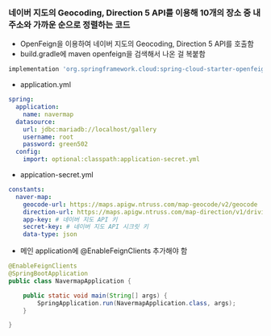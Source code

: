 ### 네이버 지도의 Geocoding, Direction 5 API를 이용해 10개의 장소 중 내 주소와 가까운 순으로 정렬하는 코드
- OpenFeign을 이용하여 네이버 지도의 Geocoding, Direction 5 API를 호출함
- build.gradle에 maven openfeign을 검색해서 나온 걸 복붙함

```groovy
implementation 'org.springframework.cloud:spring-cloud-starter-openfeign:4.3.0'
```

- application.yml
```yaml
spring:
  application:
    name: navermap
  datasource:
    url: jdbc:mariadb://localhost/gallery
    username: root
    password: green502
  config:
    import: optional:classpath:application-secret.yml
```

- appication-secret.yml
```yaml
constants:
  naver-map:
    geocode-url: https://maps.apigw.ntruss.com/map-geocode/v2/geocode
    direction-url: https://maps.apigw.ntruss.com/map-direction/v1/driving
    app-key: # 네이버 지도 API 키
    secret-key: # 네이버 지도 API 시크릿 키
    data-type: json
```

- 메인 application에 @EnableFeignClients 추가해야 함
```java
@EnableFeignClients
@SpringBootApplication
public class NavermapApplication {

    public static void main(String[] args) {
        SpringApplication.run(NavermapApplication.class, args);
    }

}
```


